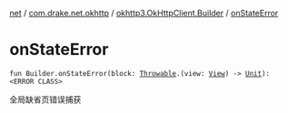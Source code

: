[net](../../index.md) / [com.drake.net.okhttp](../index.md) / [okhttp3.OkHttpClient.Builder](index.md) / [onStateError](./on-state-error.md)

# onStateError

`fun Builder.onStateError(block: `[`Throwable`](https://kotlinlang.org/api/latest/jvm/stdlib/kotlin/-throwable/index.html)`.(view: `[`View`](https://developer.android.com/reference/android/view/View.html)`) -> `[`Unit`](https://kotlinlang.org/api/latest/jvm/stdlib/kotlin/-unit/index.html)`): <ERROR CLASS>`

全局缺省页错误捕获

